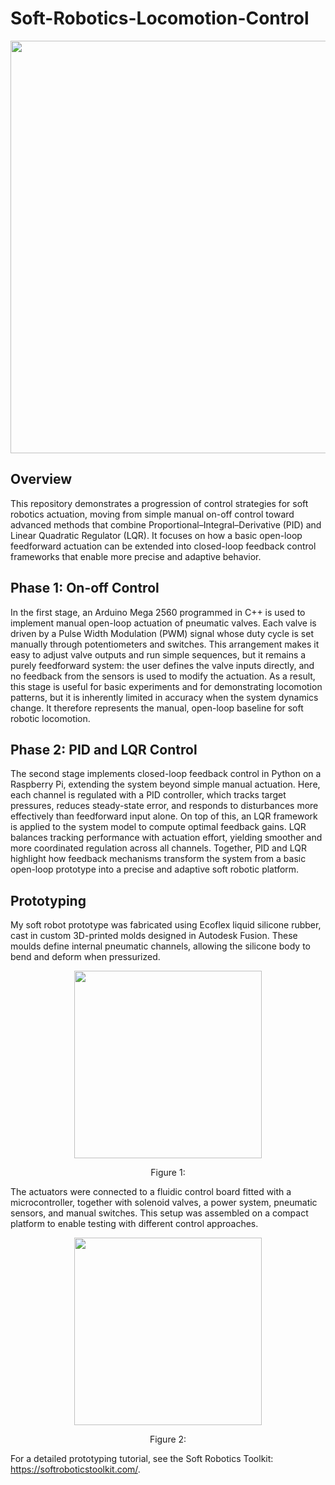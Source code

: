 # Soft-Robotics-Locomotion-Control

<p align="center">
  <img width="660" src="https://github.com/kkaiiwen/Soft-Robotics-Locomotion-Control/blob/main/Graphics/.gif">
</p>

## Overview

This repository demonstrates a progression of control strategies for soft robotics actuation, moving from simple manual on-off control toward advanced methods that combine Proportional–Integral–Derivative (PID) and Linear Quadratic Regulator (LQR). It focuses on how a basic open-loop feedforward actuation can be extended into closed-loop feedback control frameworks that enable more precise and adaptive behavior.

## Phase 1: On-off Control

In the first stage, an Arduino Mega 2560 programmed in C++ is used to implement manual open-loop actuation of pneumatic valves. Each valve is driven by a Pulse Width Modulation (PWM) signal whose duty cycle is set manually through potentiometers and switches. This arrangement makes it easy to adjust valve outputs and run simple sequences, but it remains a purely feedforward system: the user defines the valve inputs directly, and no feedback from the sensors is used to modify the actuation. As a result, this stage is useful for basic experiments and for demonstrating locomotion patterns, but it is inherently limited in accuracy when the system dynamics change. It therefore represents the manual, open-loop baseline for soft robotic locomotion.

## Phase 2: PID and LQR Control

The second stage implements closed-loop feedback control in Python on a Raspberry Pi, extending the system beyond simple manual actuation. Here, each channel is regulated with a PID controller, which tracks target pressures, reduces steady-state error, and responds to disturbances more effectively than feedforward input alone. On top of this, an LQR framework is applied to the system model to compute optimal feedback gains. LQR balances tracking performance with actuation effort, yielding smoother and more coordinated regulation across all channels. Together, PID and LQR highlight how feedback mechanisms transform the system from a basic open-loop prototype into a precise and adaptive soft robotic platform.

## Prototyping

My soft robot prototype was fabricated using Ecoflex liquid silicone rubber, cast in custom 3D-printed molds designed in Autodesk Fusion. These moulds define internal pneumatic channels, allowing the silicone body to bend and deform when pressurized.

<p align="center">
  <kbd>
    <img width="300" src="https://github.com/kkaiiwen/Soft-Robotics-Locomotion-Control/blob/main/Graphics/.jpg">
  </kbd>
</p>
<p align="center">
    <text> Figure 1:  </text>
</p>

The actuators were connected to a fluidic control board fitted with a microcontroller, together with solenoid valves, a power system, pneumatic sensors, and manual switches. This setup was assembled on a compact platform to enable testing with different control approaches.

<p align="center">
  <kbd>
    <img width="300" src="https://github.com/kkaiiwen/Soft-Robotics-Locomotion-Control/blob/main/Graphics/.jpg">
  </kbd>
</p>
<p align="center">
    <text> Figure 2:  </text>
</p>

For a detailed prototyping tutorial, see the Soft Robotics Toolkit: https://softroboticstoolkit.com/.



